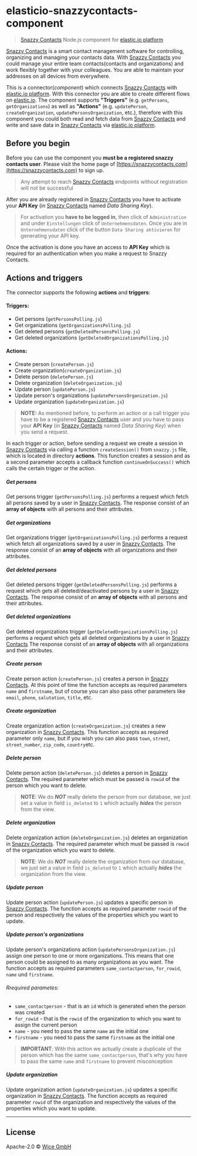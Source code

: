 # elasticio-snazzycontacts-component
> [Snazzy Contacts](https://snazzycontacts.com) Node.js component for [elastic.io platform](http://www.elastic.io "elastic.io platform")

[Snazzy Contacts](https://snazzycontacts.com) is a smart contact management software for controlling, organizing and managing your contacts data. With [Snazzy Contacts](https://snazzycontacts.com) you could manage your entire team contacts(contacts and organizations) and work flexibly together with your colleagues. You are able to maintain your addresses on all devices from everywhere.

This is a connector(*component*) which connects [Snazzy Contacts](https://snazzycontacts.com) with [elastic.io platform](http://www.elastic.io "elastic.io platform"). With this connector you are able to create different flows on [elastic.io](http://www.elastic.io "elastic.io platform"). The component supports **"Triggers"** (e.g. ``getPersons``, ``getOrganizations``) as well as **"Actions"** (e.g. ``updatePerson``, ``createOrganization``, ``updatePersonsOrganization``, etc.), therefore with this component you could both read and fetch data from [Snazzy Contacts](https://snazzycontacts.com) and write and save data in [Snazzy Contacts](https://snazzycontacts.com) via [elastic.io platform](http://www.elastic.io "elastic.io platform").

## Before you begin

Before you can use the component you **must be a registered snazzy contacts user**. Please visit the home page of [https://snazzycontacts.com](https://snazzycontacts.com) to sign up.
> Any attempt to reach [Snazzy Contacts](https://snazzycontacts.com) endpoints without registration will not be successful

After you are already registered in [Snazzy Contacts](https://snazzycontacts.com) you have to activate your **API Key** (in [Snazzy Contacts](https://snazzycontacts.com) named *Data Sharing Key*).
> For activation you **have to be logged in**, then click of ``Administration`` and under ```Einstellungen``` click of ``Unternehmensdaten``. Once you are in ``Unternehmensdaten`` click of the button ``Data Sharing aktivieren`` for generating your API key.

Once the activation is done you have an access to **API Key** which is required for an authentication when you make a request to Snazzy Contacts.

## Actions and triggers
The connector supports the following **actions** and **triggers**:
#### Triggers:
  - Get persons (```getPersonsPolling.js```)
  - Get organizations (```getOrganizationsPolling.js```)
  - Get deleted persons (```getDeletedPersonsPolling.js```)
  - Get deleted organizations (```getDeletedOrganizationsPolling.js```)

#### Actions:
  - Create person (```createPerson.js```)
  - Create organization(```createOrganization.js```)
  - Delete person (```deletePerson.js```)
  - Delete organization (```deleteOrganization.js```)
  - Update person (```updatePerson.js```)
  - Update person's organizations (```updatePersonsOrganization.js```)
  - Update organization (```updateOrganization.js```)

> **NOTE:** As mentioned before, to perform an action or a call trigger you have to be a registered [Snazzy Contacts](https://snazzycontacts.com) user and you have to pass your **API Key** (in [Snazzy Contacts](https://snazzycontacts.com) named *Data Sharing Key*) when you send a request.

In each trigger or action, before sending a request we create a session in [Snazzy Contacts](https://snazzycontacts.com) via calling a function ```createSession()``` from ```snazzy.js``` file, which is located in directory **actions**. This function creates a session and as a second parameter accepts a callback function ```continueOnSuccess()``` which calls the certain trigger or the action.

##### Get persons

Get persons trigger (```getPersonsPolling.js```) performs a request which fetch all persons saved by a user in [Snazzy Contacts](https://snazzycontacts.com). The response consist of an **array of objects** with all persons and their attributes.

##### Get organizations

Get organizations trigger (```getOrganizationsPolling.js```) performs a request which fetch all organizations saved by a user in [Snazzy Contacts](https://snazzycontacts.com). The response consist of an **array of objects** with all organizations and their attributes.

##### Get deleted persons

Get deleted persons trigger (```getDeletedPersonsPolling.js```) performs a request which gets all deleted/deactivated persons by a user in [Snazzy Contacts](https://snazzycontacts.com). The response consist of an **array of objects** with all persons and their attributes.

##### Get deleted organizations

Get deleted organizations trigger (```getDeletedOrganizationsPolling.js```) performs a request which gets all deleted organizations by a user in [Snazzy Contacts](https://snazzycontacts.com) The response consist of an **array of objects** with all organizations and their attributes.

##### Create person

Create person action (``createPerson.js``) creates a person in [Snazzy Contacts](https://snazzycontacts.com). At this point of time the function accepts as required parameters ``name`` and ``firstname``, but of course you can also pass other parameters like ``email``, ``phone``, ``salutation``, ``title``, etc.

##### Create organization

Create organization action (``createOrganization.js``) creates a new organization in [Snazzy Contacts](https://snazzycontacts.com). This function accepts as required parameter only ``name``, but if you wish you can also pass ``town``, ``street``, ``street_number``, ``zip_code``, ``country``etc.

##### Delete person

Delete person action (``deletePerson.js``) deletes a person in [Snazzy Contacts](https://snazzycontacts.com). The required parameter which must be passed is ``rowid`` of the person which you want to delete.

>**NOTE**: We do ***NOT*** really delete the person from our database, we just set a value in field ``is_deleted`` to ``1`` which actually ***hides*** the person from the view.

##### Delete organization

Delete organization action (``deleteOrganization.js``) deletes an organization in [Snazzy Contacts](https://snazzycontacts.com). The required parameter which must be passed is ``rowid`` of the organization which you want to delete.

>**NOTE**: We do ***NOT*** really delete the organization from our database, we just set a value in field ``is_deleted`` to ``1`` which actually ***hides*** the organization from the view.

##### Update person

Update person action (``updatePerson.js``) updates a specific person in [Snazzy Contacts](https://snazzycontacts.com). The function accepts as required parameter ``rowid`` of the person and respectively the values of the properties which you want to update.

##### Update person's organizations
Update person's organizations action (```updatePersonsOrganization.js```) assign one person to one or more organizations. This means that one person could be  assigned to as many organizations as you want. The function accepts as required parameters ``same_contactperson``, ``for_rowid``, ````name```` und ``firstname``.

###### Rrequired parametes:
  - ``same_contactperson`` - that is an ``id`` which is generated when the person was created
  - ``for_rowid`` - that is the ``rowid`` of the organization to which you want to assign the current person
  - ``name`` - you need to pass the same ``name`` as the initial one  
  - ``firstname`` - you need to pass the same ``firstname`` as the initial one

>**IMPORTANT**:  With this action we actually create a duplicate of the person which has the same ``same_contactperson``, that's why you have to pass the same ``name`` and ``firstname`` to prevent misconception

##### Update organization

Update organization action (``updateOrganization.js``) updates a specific organization in [Snazzy Contacts](https://snazzycontacts.com). The function accepts as required parameter ``rowid`` of the organization  and respectively the values of the properties which you want to update.

***

## License

Apache-2.0 © [Wice GmbH](https://wice.de/)
